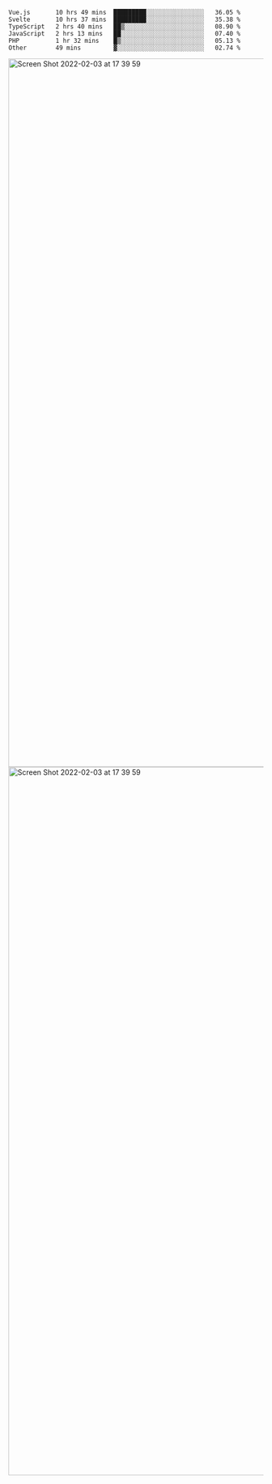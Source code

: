 <!--START_SECTION:waka-->

```text
Vue.js       10 hrs 49 mins  █████████░░░░░░░░░░░░░░░░   36.05 %
Svelte       10 hrs 37 mins  █████████░░░░░░░░░░░░░░░░   35.38 %
TypeScript   2 hrs 40 mins   ██▒░░░░░░░░░░░░░░░░░░░░░░   08.90 %
JavaScript   2 hrs 13 mins   ██░░░░░░░░░░░░░░░░░░░░░░░   07.40 %
PHP          1 hr 32 mins    █▒░░░░░░░░░░░░░░░░░░░░░░░   05.13 %
Other        49 mins         ▓░░░░░░░░░░░░░░░░░░░░░░░░   02.74 %
```

<!--END_SECTION:waka-->

<img width="1400" alt="Screen Shot 2022-02-03 at 17 39 59" src="https://user-images.githubusercontent.com/45716542/152387304-f2b60485-53a6-4f4b-a818-5cefb1b0c0ae.png">
<img width="1400" alt="Screen Shot 2022-02-03 at 17 39 59" src="https://user-images.githubusercontent.com/45716542/152387273-ea5cdf21-2a45-44da-8bef-00c1763b1d42.png">
